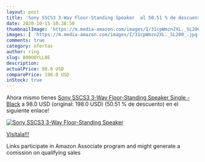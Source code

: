 ```yaml
---
layout: post
title: 'Sony SSCS3 3-Way Floor-Standing Speaker  al 50.51 % de descuento'
date: 2020-10-15 10:38:50
thumbnailImage: 'https://m.media-amazon.com/images/I/31cpWmzn2XL._SL200_.jpg'
images: [ 'https://m.media-amazon.com/images/I/31cpWmzn2XL._SL200_.jpg' ]
comments: true
category: ofertas
author: ring
slug: B00O8YLL8E
description:
actualPrice: 98.0 USD
comparePrice: 198.0 USD
inStock: true
---
```


Ahora mismo tienes [Sony SSCS3 3-Way Floor-Standing Speaker  Single  - Black](https://www.amazon.com/dp/B00O8YLL8E/?tag=tolees-20) a 98.0 USD (original: 198.0 USD) (50.51 %  de descuento) en el siguiente enlace!

[![Sony SSCS3 3-Way Floor-Standing Speaker ](https://m.media-amazon.com/images/I/31cpWmzn2XL._SL200_.jpg)](https://www.amazon.com/dp/B00O8YLL8E/?tag=tolees-20)

[Visítala!!!](https://www.amazon.com/dp/B00O8YLL8E/?tag=tolees-20)

Links participate in Amazon Associate program and might generate a comission on qualifying sales
